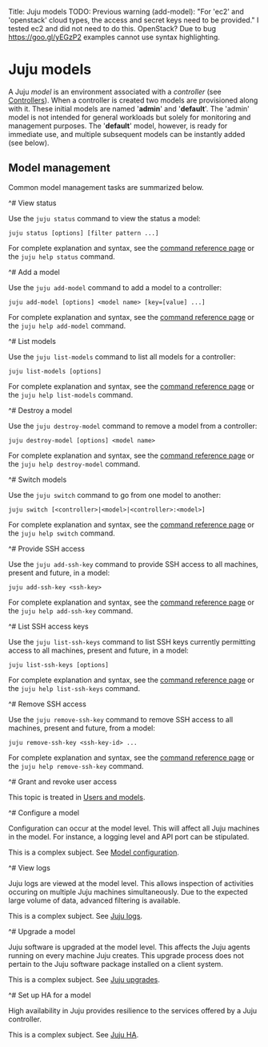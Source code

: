 Title: Juju models
TODO: Previous warning (add-model): "For 'ec2' and 'openstack' cloud types, the
      access and secret keys need to be provided." I tested ec2 and did not
      need to do this. OpenStack?
      Due to bug https://goo.gl/yEGzP2 examples cannot use syntax highlighting.


# Juju models

A Juju *model* is an environment associated with a *controller* (see
[Controllers](./controllers.html)). When a controller is created two models are
provisioned along with it. These initial models are named '**admin**' and
'**default**'. The 'admin' model is not intended for general workloads but
solely for monitoring and management purposes. The '**default**' model,
however, is ready for immediate use, and multiple subsequent models can be
instantly added (see below). 


## Model management

Common model management tasks are summarized below.


^# View status
   
   Use the `juju status` command to view the status a model:

   `juju status [options] [filter pattern ...]`
   
   For complete explanation and syntax, see the
   [command reference page](./commands.html#status) or the `juju help
   status` command.
   


^# Add a model
  
   Use the `juju add-model` command to add a model to a controller:
   
   `juju add-model [options] <model name> [key=[value] ...]`
   
   For complete explanation and syntax, see the
   [command reference page](./commands.html#add-model) or the `juju help
   add-model` command.
   


^# List models

   Use the `juju list-models` command to list all models for a controller:
   
   `juju list-models [options]`
   
   For complete explanation and syntax, see the
   [command reference page](./commands.html#list-models) or the `juju help
   list-models` command.
   


^# Destroy a model

   Use the `juju destroy-model` command to remove a model from a controller:
   
   `juju destroy-model [options] <model name>`
   
   For complete explanation and syntax, see the
   [command reference page](./commands.html#destroy-model) or the `juju help
   destroy-model` command.
   


^# Switch models
   
   Use the `juju switch` command to go from one model to another:
   
   `juju switch [<controller>|<model>|<controller>:<model>]`
   
   For complete explanation and syntax, see the
   [command reference page](./commands.html#switch) or the `juju help switch`
   command.
   


^# Provide SSH access
   
   Use the `juju add-ssh-key` command to provide SSH access to all machines,
   present and future, in a model:
   
   `juju add-ssh-key <ssh-key>`
   
   For complete explanation and syntax, see the
   [command reference page](./commands.html#add-ssh-key) or the `juju help
   add-ssh-key` command.
   


^# List SSH access keys
   
   Use the `juju list-ssh-keys` command to list SSH keys currently permitting
   access to all machines, present and future, in a model:
   
   `juju list-ssh-keys [options]`
   
   For complete explanation and syntax, see the
   [command reference page](./commands.html#list-ssh-keys) or the `juju help
   list-ssh-keys` command.
   


^# Remove SSH access
   
   Use the `juju remove-ssh-key` command to remove SSH access to all machines,
   present and future, from a model:
   
   `juju remove-ssh-key <ssh-key-id> ...`
   
   For complete explanation and syntax, see the
   [command reference page](./commands.html#remove-ssh-key) or the `juju help
   remove-ssh-key` command.
   
   

^# Grant and revoke user access
   
   This topic is treated in
   [Users and models](./users-models.html#models-and-user-access).



^# Configure a model

   Configuration can occur at the model level. This will affect all Juju
   machines in the model. For instance, a logging level and API port can be
   stipulated.

   This is a complex subject. See [Model configuration](./models-config.html).



^# View logs

   Juju logs are viewed at the model level. This allows inspection of
   activities occuring on multiple Juju machines simultaneously. Due to the
   expected large volume of data, advanced filtering is available.

   This is a complex subject. See [Juju logs](./troubleshooting-logs.html).



^# Upgrade a model
   
   Juju software is upgraded at the model level. This affects the Juju agents
   running on every machine Juju creates. This upgrade process does not pertain
   to the Juju software package installed on a client system.

   This is a complex subject. See [Juju upgrades](./models-upgrade.html).



^# Set up HA for a model

   High availability in Juju provides resilience to the services offered by a
   Juju controller.
   
   This is a complex subject. See [Juju HA](./models-ha.html).
